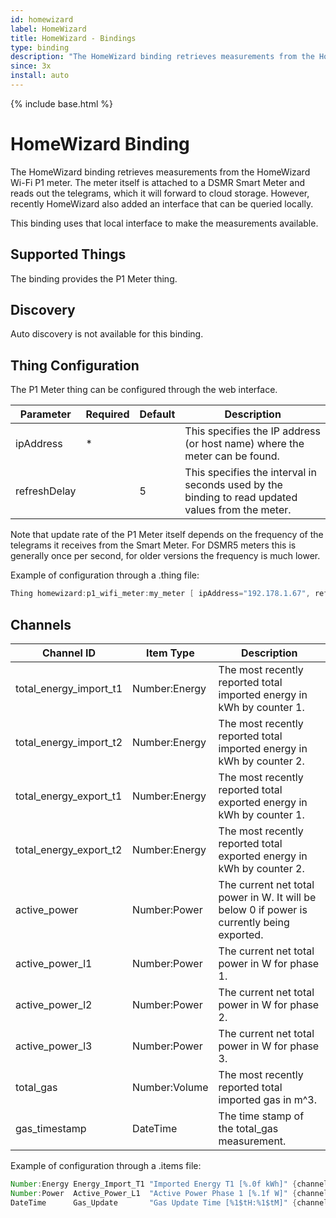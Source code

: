 ```yaml
---
id: homewizard
label: HomeWizard
title: HomeWizard - Bindings
type: binding
description: "The HomeWizard binding retrieves measurements from the HomeWizard Wi-Fi P1 meter."
since: 3x
install: auto
---
```


<!-- Attention authors: Do not edit directly. Please add your changes to the appropriate source repository -->

{% include base.html %}

# HomeWizard Binding

The HomeWizard binding retrieves measurements from the HomeWizard Wi-Fi P1 meter.
The meter itself is attached to a DSMR Smart Meter and reads out the telegrams, which it will forward to cloud storage.
However, recently HomeWizard also added an interface that can be queried locally.

This binding uses that local interface to make the measurements available.

## Supported Things

The binding provides the P1 Meter thing.

## Discovery

Auto discovery is not available for this binding.

## Thing Configuration

The P1 Meter thing can be configured through the web interface.

| Parameter    | Required | Default | Description                                                                                       |
|--------------|----------|---------|---------------------------------------------------------------------------------------------------|
| ipAddress    | *        |         | This specifies the IP address (or host name) where the meter can be found.                        |
| refreshDelay |          | 5       | This specifies the interval in seconds used by the binding to read updated values from the meter. |

Note that update rate of the P1 Meter itself depends on the frequency of the telegrams it receives from the Smart Meter.
For DSMR5 meters this is generally once per second, for older versions the frequency is much lower.

Example of configuration through a .thing file:

```java
Thing homewizard:p1_wifi_meter:my_meter [ ipAddress="192.178.1.67", refreshDelay=5 ]
```

## Channels

| Channel ID             | Item Type     | Description                                                                                |
|------------------------|---------------|--------------------------------------------------------------------------------------------|
| total_energy_import_t1 | Number:Energy | The most recently reported total imported energy in kWh by counter 1.                      |
| total_energy_import_t2 | Number:Energy | The most recently reported total imported energy in kWh by counter 2.                      |
| total_energy_export_t1 | Number:Energy | The most recently reported total exported energy in kWh by counter 1.                      |
| total_energy_export_t2 | Number:Energy | The most recently reported total exported energy in kWh by counter 2.                      |
| active_power           | Number:Power  | The current net total power in W. It will be below 0 if power is currently being exported. |
| active_power_l1        | Number:Power  | The current net total power in W for phase 1.                                              |
| active_power_l2        | Number:Power  | The current net total power in W for phase 2.                                              |
| active_power_l3        | Number:Power  | The current net total power in W for phase 3.                                              |
| total_gas              | Number:Volume | The most recently reported total imported gas in m^3.                                      |
| gas_timestamp          | DateTime      | The time stamp of the total_gas measurement.                                               |

Example of configuration through a .items file:

```java
Number:Energy Energy_Import_T1 "Imported Energy T1 [%.0f kWh]" {channel="homewizard:p1_wifi_meter:my_meter:total_energy_import_t1" }
Number:Power  Active_Power_L1  "Active Power Phase 1 [%.1f W]" {channel="homewizard:p1_wifi_meter:my_meter:active_power_l1" }
DateTime      Gas_Update       "Gas Update Time [%1$tH:%1$tM]" {channel="homewizard:p1_wifi_meter:my_meter:gas_timestamp" }
```
